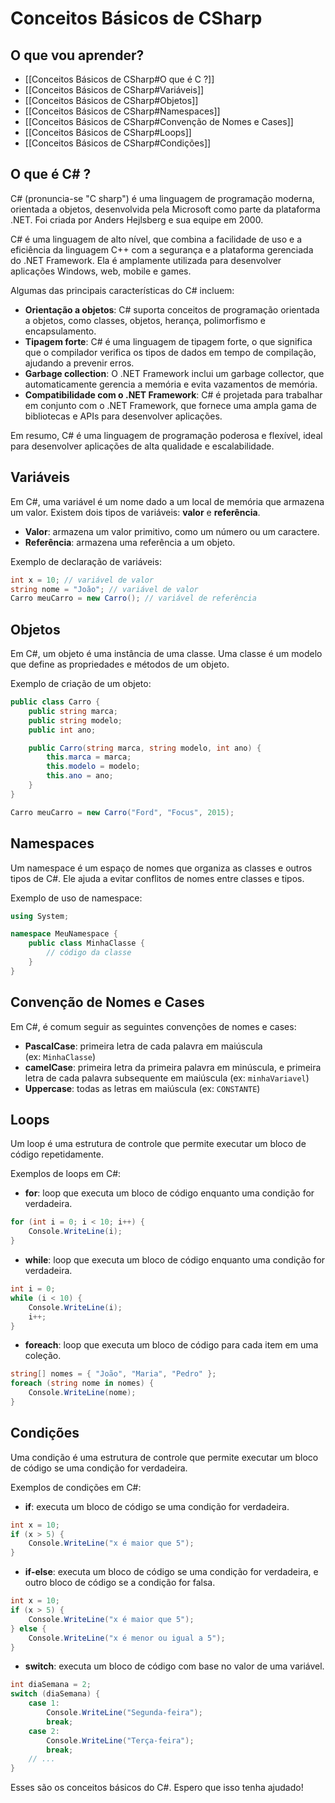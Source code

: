 
# Conceitos Básicos de CSharp

## O que vou aprender?

- [[Conceitos Básicos de CSharp#O que é C ?]]
- [[Conceitos Básicos de CSharp#Variáveis]]
- [[Conceitos Básicos de CSharp#Objetos]]
- [[Conceitos Básicos de CSharp#Namespaces]]
- [[Conceitos Básicos de CSharp#Convenção de Nomes e Cases]]
- [[Conceitos Básicos de CSharp#Loops]]
- [[Conceitos Básicos de CSharp#Condições]]

## O que é C# ?
C# (pronuncia-se "C sharp") é uma linguagem de programação moderna, orientada a objetos, desenvolvida pela Microsoft como parte da plataforma .NET. Foi criada por Anders Hejlsberg e sua equipe em 2000.

C# é uma linguagem de alto nível, que combina a facilidade de uso e a eficiência da linguagem C++ com a segurança e a plataforma gerenciada do .NET Framework. Ela é amplamente utilizada para desenvolver aplicações Windows, web, mobile e games.

Algumas das principais características do C# incluem:

- **Orientação a objetos**: C# suporta conceitos de programação orientada a objetos, como classes, objetos, herança, polimorfismo e encapsulamento.
- **Tipagem forte**: C# é uma linguagem de tipagem forte, o que significa que o compilador verifica os tipos de dados em tempo de compilação, ajudando a prevenir erros.
- **Garbage collection**: O .NET Framework inclui um garbage collector, que automaticamente gerencia a memória e evita vazamentos de memória.
- **Compatibilidade com o .NET Framework**: C# é projetada para trabalhar em conjunto com o .NET Framework, que fornece uma ampla gama de bibliotecas e APIs para desenvolver aplicações.

Em resumo, C# é uma linguagem de programação poderosa e flexível, ideal para desenvolver aplicações de alta qualidade e escalabilidade.

## Variáveis

Em C#, uma variável é um nome dado a um local de memória que armazena um valor. Existem dois tipos de variáveis: **valor** e **referência**.

- **Valor**: armazena um valor primitivo, como um número ou um caractere.
- **Referência**: armazena uma referência a um objeto.

Exemplo de declaração de variáveis:

```csharp
int x = 10; // variável de valor
string nome = "João"; // variável de valor
Carro meuCarro = new Carro(); // variável de referência
```

## Objetos

Em C#, um objeto é uma instância de uma classe. Uma classe é um modelo que define as propriedades e métodos de um objeto.

Exemplo de criação de um objeto:

```csharp
public class Carro {
    public string marca;
    public string modelo;
    public int ano;

    public Carro(string marca, string modelo, int ano) {
        this.marca = marca;
        this.modelo = modelo;
        this.ano = ano;
    }
}

Carro meuCarro = new Carro("Ford", "Focus", 2015);
```

## Namespaces

Um namespace é um espaço de nomes que organiza as classes e outros tipos de C#. Ele ajuda a evitar conflitos de nomes entre classes e tipos.

Exemplo de uso de namespace:

```csharp
using System;

namespace MeuNamespace {
    public class MinhaClasse {
        // código da classe
    }
}
```

## Convenção de Nomes e Cases

Em C#, é comum seguir as seguintes convenções de nomes e cases:

- **PascalCase**: primeira letra de cada palavra em maiúscula (ex: `MinhaClasse`)
- **camelCase**: primeira letra da primeira palavra em minúscula, e primeira letra de cada palavra subsequente em maiúscula (ex: `minhaVariavel`)
- **Uppercase**: todas as letras em maiúscula (ex: `CONSTANTE`)

## Loops

Um loop é uma estrutura de controle que permite executar um bloco de código repetidamente.

Exemplos de loops em C#:

- **for**: loop que executa um bloco de código enquanto uma condição for verdadeira.

```csharp
for (int i = 0; i < 10; i++) {
    Console.WriteLine(i);
}
```

- **while**: loop que executa um bloco de código enquanto uma condição for verdadeira.

```csharp
int i = 0;
while (i < 10) {
    Console.WriteLine(i);
    i++;
}
```

- **foreach**: loop que executa um bloco de código para cada item em uma coleção.

```csharp
string[] nomes = { "João", "Maria", "Pedro" };
foreach (string nome in nomes) {
    Console.WriteLine(nome);
}
```

## Condições

Uma condição é uma estrutura de controle que permite executar um bloco de código se uma condição for verdadeira.

Exemplos de condições em C#:

- **if**: executa um bloco de código se uma condição for verdadeira.

```csharp
int x = 10;
if (x > 5) {
    Console.WriteLine("x é maior que 5");
}
```

- **if-else**: executa um bloco de código se uma condição for verdadeira, e outro bloco de código se a condição for falsa.

```csharp
int x = 10;
if (x > 5) {
    Console.WriteLine("x é maior que 5");
} else {
    Console.WriteLine("x é menor ou igual a 5");
}
```

- **switch**: executa um bloco de código com base no valor de uma variável.

```csharp
int diaSemana = 2;
switch (diaSemana) {
    case 1:
        Console.WriteLine("Segunda-feira");
        break;
    case 2:
        Console.WriteLine("Terça-feira");
        break;
    // ...
}
```

Esses são os conceitos básicos do C#. Espero que isso tenha ajudado!

